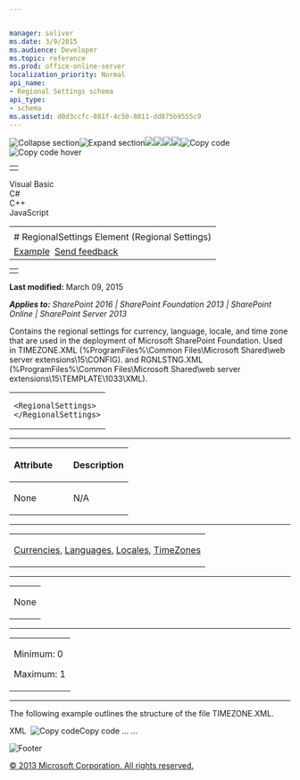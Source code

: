 ```yaml
---


manager: soliver
ms.date: 3/9/2015
ms.audience: Developer
ms.topic: reference
ms.prod: office-online-server
localization_priority: Normal
api_name:
- Regional Settings schema
api_type:
- schema
ms.assetid: d0d3ccfc-881f-4c50-8811-dd875b9555c9
---
```


![Collapse
section](../icons/collapse_all.gif "Collapse section")![Expand
section](../icons/expand_all.gif "Expand section")![](../icons/collapse_all.gif)![](../icons/expand_all.gif)![](../icons/dropdown.gif)![](../icons/dropdownHover.gif)![Copy
code](../icons/copycode.gif "Copy code")![Copy code
hover](../icons/copycodeHighlight.gif "Copy code hover")
<table>
<tbody>
<tr class="odd">
<td align="left"></td>
</tr>
</tbody>
</table>

Visual Basic  
C\#  
C++  
JavaScript  

<table>
<tbody>
<tr class="odd">
<td align="left"><span id="runningHeaderText"></span></td>
</tr>
<tr class="even">
<td align="left"># RegionalSettings Element (Regional Settings)</td>
</tr>
<tr class="odd">
<td align="left"><a href="#exampleToggle">Example</a>  <span id="headfeedbackarea" class="feedbackhead"><a href="javascript:SubmitFeedback(&#39;docthis@Microsoft.com&#39;,&#39;&#39;,&#39;&#39;,&#39;&#39;,&#39;1.0.18082.1225&#39;,&#39;%0\dThank%20you%20for%20your%20feedback.%20The%20developer%20writing%20teams%20use%20your%20feedback%20to%20improve%20documentation.%20While%20we%20are%20reviewing%20your%20feedback,%20we%20may%20send%20you%20e-mail%20to%20ask%20for%20clarification%20or%20feedback%20on%20a%20solution.%20We%20do%20not%20use%20your%20e-mail%20address%20for%20any%20other%20purpose%20and%20we%20delete%20it%20after%20we%20finish%20our%20review.%0\AFor%20further%20information%20about%20the%20privacy%20policies%20of%20Microsoft,%20please%20see%20http://privacy.microsoft.com/en-us/default.aspx.%0\A%0\d&#39;,&#39;Customer%20feedback&#39;);">Send feedback</a></span></td>
</tr>
</tbody>
</table>

<table>
<colgroup>
<col width="100%" />
</colgroup>
<tbody>
<tr class="odd">
<td align="left"></td>
</tr>
</tbody>
</table>

**Last modified:** March 09, 2015

***Applies to:** SharePoint 2016 | SharePoint Foundation 2013 |
SharePoint Online | SharePoint Server 2013*

Contains the regional settings for currency, language, locale, and time
zone that are used in the deployment of Microsoft SharePoint Foundation.
Used in TIMEZONE.XML (%ProgramFiles%\\Common Files\\Microsoft
Shared\\web server extensions\\15\\CONFIG). and RGNLSTNG.XML
(%ProgramFiles%\\Common Files\\Microsoft Shared\\web server
extensions\\15\\TEMPLATE\\1033\\XML).

<span codelanguage="other"></span>
<table>
<colgroup>
<col width="100%" />
</colgroup>
<tbody>
<tr class="odd">
<td align="left"><pre><code>&lt;RegionalSettings&gt;
&lt;/RegionalSettings&gt;</code></pre></td>
</tr>
</tbody>
</table>


-----------------------------------------------------------------------------------------------------------------------------------------------------------------------------------------------

<table>
<colgroup>
<col width="50%" />
<col width="50%" />
</colgroup>
<thead>
<tr class="header">
<th align="left"><p>Attribute</p></th>
<th align="left"><p>Description</p></th>
</tr>
</thead>
<tbody>
<tr class="odd">
<td align="left"><p>None</p></td>
<td align="left"><p>N/A</p></td>
</tr>
</tbody>
</table>


---------------------------------------------------------------------------------------------------------------------------------------------------------------------------------------------------

<table>
<colgroup>
<col width="100%" />
</colgroup>
<tbody>
<tr class="odd">
<td align="left"><p><a href="currencies-element-regional-settings.htm">Currencies</a>, <a href="languages-element-regional-settings.htm">Languages</a>, <a href="locales-element-regional-settings.htm">Locales</a>, <a href="timezones-element-regional-settings.htm">TimeZones</a></p></td>
</tr>
</tbody>
</table>


----------------------------------------------------------------------------------------------------------------------------------------------------------------------------------------------------

<table>
<colgroup>
<col width="100%" />
</colgroup>
<tbody>
<tr class="odd">
<td align="left"><p>None</p></td>
</tr>
</tbody>
</table>


------------------------------------------------------------------------------------------------------------------------------------------------------------------------------------------------

<table>
<colgroup>
<col width="100%" />
</colgroup>
<tbody>
<tr class="odd">
<td align="left"><p>Minimum: 0</p>
<p>Maximum: 1</p></td>
</tr>
</tbody>
</table>


------------------------------------------------------------------------------------------------------------------------------------------------------------------------------------------

The following example outlines the structure of the file TIMEZONE.XML.

<span codelanguage="xmlLang"></span>
XML 
<span class="copyCode" onclick="CopyCode(this)"
onkeypress="CopyCode_CheckKey(this, event)"
onmouseover="ChangeCopyCodeIcon(this)"
onmouseout="ChangeCopyCodeIcon(this)" tabindex="0">![Copy
code](../icons/copycode.gif "Copy code")Copy code</span>
    <RegionalSettings>
      <TimeZones>
      ...
        <TimeZone ID="13" Name="(GMT-08:00) Pacific Time (US and Canada); 
          Tijuana" Hidden="FALSE">
          <Bias>480</Bias>
          <StandardTime>
            <Bias>0</Bias>
            <Date>
              <Month>10</Month>
               <Day>5</Day>
               <Hour>2</Hour>
             </Date>
           </StandardTime>
           <DaylightTime>
             <Bias>-60</Bias>
             <Date>
               <Month>4</Month>
               <Day>1</Day>
               <Hour>2</Hour>
              </Date>
            </DaylightTime>
          </TimeZone>
          <TimeZone ID="14" Name="(GMT-09:00) Alaska" Hidden="FALSE">
            <Bias>540</Bias>
            <StandardTime>
              <Bias>0</Bias>
              <Date>
                <Month>10</Month>
                <Day>5</Day>
                <Hour>2</Hour>
              </Date>
            </StandardTime>
            <DaylightTime>
              <Bias>-60</Bias>
              <Date>
                <Month>4</Month>
                <Day>1</Day>
                <Hour>2</Hour>
              </Date>
            </DaylightTime>
          </TimeZone>
          ...
      </TimeZones>
    </RegionalSettings>

![Footer](../icons/footer.gif "Footer")

[© 2013 Microsoft Corporation. All rights
reserved.](office-2013-documentation-copyright-notice.htm)




